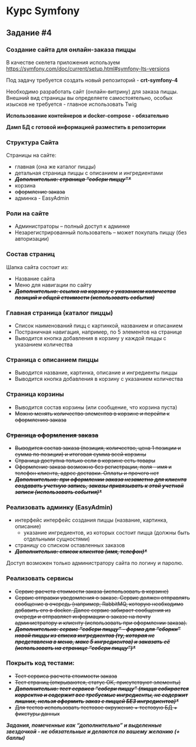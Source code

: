 # Курс Symfony #

## Задание #4 ##

### Создание сайта для онлайн-заказа пиццы ###

В качестве скелета приложения используем
https://symfony.com/doc/current/setup.html#symfony-lts-versions

Под задачу требуется создать новый репозиторий - **crt-symfony-4**

Необходимо разработать сайт (онлайн-витрину) для заказа пиццы. Внешний
вид страницы вы определяете самостоятельно, особых изысков не требуется - главное использовать Twig

**Использование контейнеров и docker-compose - обязательно**

**Дамп БД с готовой информацией разместить в репозитории**

### Структура Сайта ###

Страницы на сайте:

- главная (она же каталог пиццы)
- детальная страница пиццы с описанием и ингредиентами
- ~~**_Дополнительно: страница “собери пиццу”*_**~~
- корзина
- ~~оформление заказа~~
- админка - EasyAdmin

### Роли на сайте ###

- Администраторы – полный доступ к админке
- Незарегистрированный пользователь – может покупать пиццу (без авторизации)

### Состав страниц ###

Шапка сайта состоит из:

- Название сайта
- Меню для навигации по сайту
- ~~**_Дополнительно: ссылка на корзину с указанием количества позиций и общей стоимости (использовать события)_**~~

### Главная страница (каталог пиццы) ###

- Список наименований пицц с картинкой, названием и описанием
- Постраничная навигация, например, по 5 элементов на странице
- Выводится кнопка добавления в корзину у каждой пиццы с указанием количества

### Страница с описанием пиццы ###

- Выводится название, картинка, описание и ингредиенты пиццы
- Выводится кнопка добавления в корзину с указанием количества

### Страница корзины ###

- Выводится состав корзины (или сообщение, что корзина пуста)
- ~~Можно менять количество элементов в корзине и перейти к оформлению заказа~~

### ~~Страница оформления заказа~~ ###

- ~~Выводится состав заказа (позиция, количество, цена 1 позиции и сумма по позиции) и итоговая сумма всей корзины~~
- ~~Страница доступна только если в корзине есть товары~~
- ~~Оформление заказа возможно без регистрации, поля - имя и телефон клиента, адрес доставки. Оплаты и прочего нет~~
- ~~**_Дополнительно: при оформлении заказа незаметно для клиента создавать учетную запись, заказы привязывать к этой учетной записи (использовать события)*_**~~

### Реализовать админку (EasyAdmin) ###

- интерфейс интерфейс создания пиццы (название, картинка, описание)
    - указание ингредиентов, из которых состоит пицца (должны быть отдельными сущностями)
- страницу со списком оставленных заказов
- ~~**_Дополнительно: список клиентов (имя, телефон)*_**~~

Доступ возможен только администратору сайта по логину и паролю.

### Реализовать сервисы ###

- ~~Сервис расчета стоимости заказа (использовать в корзине)~~
- ~~Сервис отправки уведомления о заказе. Сервис должен отправлять сообщение в очередь (например, RabbitMQ, которую необходимо добавить его в docker. Далее сервис забирает сообщения из очереди и отправляет информации о заказе на почту администратору и клиенту (использовать при оформлении заказа).~~
- ~~**_Дополнительно: сервис “собери пиццу” - форма для “сборки” новой пиццы из списка ингредиентов (ту, которая не представлена в меню, макс 5 ингредиентов) и заказать её (использовать на странице “собери пиццу”)*_**~~

### Покрыть код тестами: ###

- ~~Тест сервиса расчета стоимости заказа~~
- ~~Тест страниц (открываются, статус ОК, присутствуют элементы)~~
- ~~**_Дополнительно: тест сервиса “собери пиццу” (пицца собирается корректно и содержит все требуемые ингредиенты, не содержит лишних, нельзя оформить заказ с пиццей БЕЗ ингредиентов)*_**~~
- ~~Для тестов использовать тестовое окружение + тестовую БД + фикстуры данных~~

**_Задания, помеченные как “дополнительно” и выделенные звездочкой - не обязательные и делаются по вашему желанию (+ баллы)_**